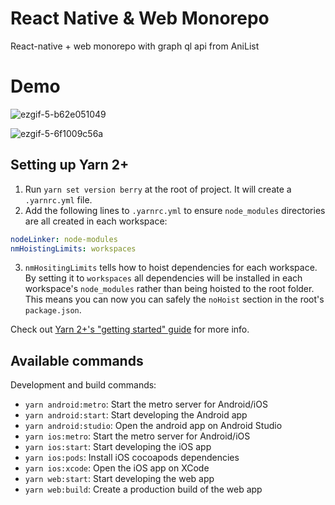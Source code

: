 # React Native & Web Monorepo

React-native + web monorepo with graph ql api from AniList

# Demo

![ezgif-5-b62e051049](https://user-images.githubusercontent.com/17568508/173612199-45950f73-f423-4bdc-b9af-d3515357a155.gif)

![ezgif-5-6f1009c56a](https://user-images.githubusercontent.com/17568508/173612289-d6a311c5-a2a2-47fb-9b96-6eedafe0f156.gif)

## Setting up Yarn 2+

1. Run `yarn set version berry` at the root of project. It will create a `.yarnrc.yml` file.
2. Add the following lines to `.yarnrc.yml` to ensure `node_modules` directories are all created in each workspace:
```yml
nodeLinker: node-modules
nmHoistingLimits: workspaces
```
3. `nmHositingLimits` tells how to hoist dependencies for each workspace. By setting it to `workspaces` all dependencies will be installed in each workspace's `node_modules` rather than being hoisted to the root folder. This means you can now you can safely the `noHoist` section in the root's `package.json`.

Check out [Yarn 2+'s "getting started" guide](https://yarnpkg.com/getting-started/install) for more info.

## Available commands

Development and build commands:

- `yarn android:metro`: Start the metro server for Android/iOS
- `yarn android:start`: Start developing the Android app
- `yarn android:studio`: Open the android app on Android Studio
- `yarn ios:metro`: Start the metro server for Android/iOS
- `yarn ios:start`: Start developing the iOS app
- `yarn ios:pods`: Install iOS cocoapods dependencies
- `yarn ios:xcode`: Open the iOS app on XCode
- `yarn web:start`: Start developing the web app
- `yarn web:build`: Create a production build of the web app
